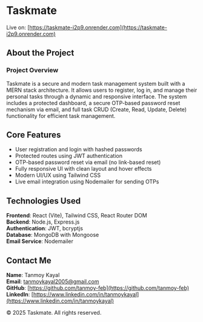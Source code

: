 # Taskmate

Live on: [https://taskmate-i2p9.onrender.com](https://taskmate-i2p9.onrender.com)

## About the Project

### Project Overview  
Taskmate is a secure and modern task management system built with a MERN stack architecture. It allows users to register, log in, and manage their personal tasks through a dynamic and responsive interface. The system includes a protected dashboard, a secure OTP-based password reset mechanism via email, and full task CRUD (Create, Read, Update, Delete) functionality for efficient task management.

## Core Features  
- User registration and login with hashed passwords  
- Protected routes using JWT authentication  
- OTP-based password reset via email (no link-based reset)   
- Fully responsive UI with clean layout and hover effects  
- Modern UI/UX using Tailwind CSS  
- Live email integration using Nodemailer for sending OTPs

## Technologies Used  
**Frontend**: React (Vite), Tailwind CSS, React Router DOM  
**Backend**: Node.js, Express.js  
**Authentication**: JWT, bcryptjs  
**Database**: MongoDB with Mongoose  
**Email Service**: Nodemailer  

## Contact Me  

**Name**: Tanmoy Kayal  
**Email**: tanmoykayal2005@gmail.com  
**GitHub**: [https://github.com/tanmoy-feb](https://github.com/tanmoy-feb)  
**LinkedIn**: [https://www.linkedin.com/in/tanmoykayal](https://www.linkedin.com/in/tanmoykayal)

© 2025 Taskmate. All rights reserved.
